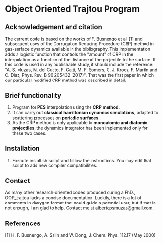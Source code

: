 # Object Oriented Trajtou Program

## Acknowledgement and citation
The current code is based on the works of F. Busnengo et al. [1] and subsequent uses of the Corrugation Reducing Procedure (CRP) method in gas-surface dynamics available in the bibliography.
This implementation adds a logistic function that controls the "amount" of CRP in the interpolation as a function of the distance of the projectile to the surface. If this code is used in any publishable study, it should include the reference: "A. S. Muzas, M. del Cueto, F. Gatti, M. F. Somers, G. J. Kroes, F. Martín and C. Diaz, Phys. Rev. B 96 205432 (2017)". That was the first paper in which our particular modified CRP method was described in detail.

## Brief functionality
1. Program for **PES** interpolation using the **CRP method**.
2. It can carry out **classical hamiltonian dynamics simulations**, adapted to scattering processes on **periodic surfaces**.
3. As the CRP method is only applicable to **monoatomic and diatomic projectiles**, the dynamics integrator has been implemented only for these two cases.

## Installation
1. Execute install.sh script and follow the instructions. You may edit that script to add new compiler compatibilities.

## Contact
As many other research-oriented codes produced during a PhD., OOP_trajtou lacks a concise documentation. Luckily, there is a lot of comments in doxygen format that could guide a potential user, but if that is not enough, I am glad to help. Contact me at albertopsmuzas@gmail.com.

## References
[1] H. F. Busnengo, A. Salin and W. Dong, J. Chem. Phys. 112.17 (May 2000)
